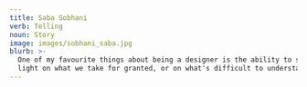 ```yaml
---
title: Saba Sobhani
verb: Telling
noun: Story
image: images/sobhani_saba.jpg
blurb: >-
  One of my favourite things about being a designer is the ability to shed new
  light on what we take for granted, or on what's difficult to understand.
---
```

